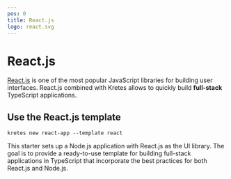 ```yaml
---
pos: 0
title: React.js
logo: react.svg
---
```

# React.js

[React.js](https://reactjs.org/) is one of the most popular JavaScript libraries for building user interfaces. React.js combined with Kretes allows to quickly build **full-stack** TypeScript applications.
## Use the React.js template

```
kretes new react-app --template react
```

This starter sets up a Node.js application with React.js as the UI library. The goal is to provide a ready-to-use template for building full-stack applications in TypeScript that incorporate the best practices for both React.js and Node.js.





